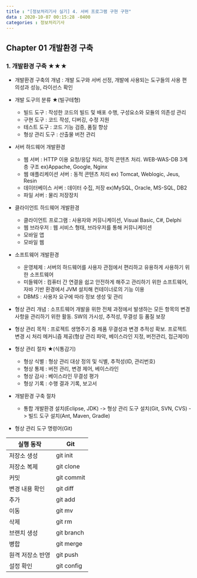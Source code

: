 ```yaml
---
title : "[정보처리기사 실기] 4. 서버 프로그램 구현 구현"
data : 2020-10-07 00:15:28 -0400
categories : 정보처리기사
---
```

## Chapter 01 개발환경 구축
### 1. 개발환경 구축 ★★★
- 개발환경 구축의 개념 : 개발 도구와 서버 선정, 개발에 사용되는 도구들의 사용 편의성과 성능, 라이선스 확인

- 개발 도구의 분류 ★(빌구테형)
    - 빌드 도구 : 작성한 코드의 빌드 및 배포 수행, 구성요소와 모듈의 의존성 관리
    - 구현 도구 : 코드 작성, 디버깅, 수정 지원
    - 테스트 도구 : 코드 기능 검증, 품질 향상
    - 형상 관리 도구 : 산출물 버전 관리

- 서버 하드웨어 개발환경
    - 웹 서버 : HTTP 이용 요청/응답 처리, 정적 콘텐츠 처리. WEB-WAS-DB 3계층 구조 ex)Appache, Google, Nginx
    - 웹 애플리케이션 서버 : 동적 콘텐츠 처리 ex) Tomcat, Weblogic, Jeus, Resin
    - 데이터베이스 서버 : 데이터 수집, 저장 ex)MySQL, Oracle, MS-SQL, DB2
    - 파일 서버 : 물리 저장장치

- 클라이언트 하드웨어 개발환경
    - 클라이언트 프로그램 : 사용자와 커뮤니케이션, Visual Basic, C#, Delphi
    - 웹 브라우저 : 웹 서비스 형태, 브라우저를 통해 커뮤니케이션
    - 모바일 앱
    - 모바일 웹

- 소프트웨어 개발환경
    - 운영체제 : 서버의 하드웨어를 사용자 관점에서 편리하고 유용하게 사용하기 위한 소프트웨어
    - 미들웨어 : 컴퓨터 간 연결을 쉽고 안전하게 해주고 관리하기 위한 소프트웨어, 자바 기반 환경에서 JVM 설치해 컨테이너로의 기능 이용
    - DBMS : 사용자 요구에 따라 정보 생성 및 관리

- 형상 관리 개념 : 소프트웨어 개발을 위한 전체 과정에서 발생하는 모든 항목의 변경사항을 관리하기 위한 활동. SW의 가시성, 추적성, 무결성 등 품질 보장

- 형상 관리 목적 : 프로젝트 생명주기 중 제품 무결성과 변경 추적성 확보. 프로젝트 변경 시 처리 메커니즘 제공(형상 관리 파악, 베이스라인 지정, 버전관리, 접근제어)

- 형상 관리 절차 ★(식통감기)
    - 형상 식별 : 형상 관리 대상 정의 및 식별, 추적성(ID, 관리번호)
    - 형상 통제 : 버전 관리, 변경 제어, 베이스라인 
    - 형상 감사 : 베이스라인 무결성 평가
    - 형상 기록 : 수행 결과 기록, 보고서

- 개발환경 구축 절차
    - 통합 개발환경 설치(Eclipse, JDK) -> 형상 관리 도구 설치(Git, SVN, CVS) -> 빌드 도구 설치(Ant, Maven, Gradle)

- 형상 관리 도구 명령어(Git)

|실행 동작|Git|
|---|---|
|저장소 생성|git init|
|저장소 복제|git clone|
|커밋|git commit|
|변경 내용 확인|git diff|
|추가|git add|
|이동|git mv|
|삭제|git rm|
|브랜치 생성|git branch|
|병합|git merge|
|원격 저장소 반영|git push|
|설정 확인|git config|
